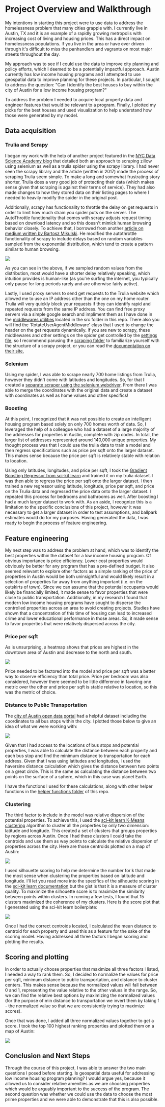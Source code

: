 # Project Overview and Walkthrough

My intentions in starting this project were to use data to address the homelessness problem that many cities grapple with.
I currently live in Austin, TX and it is an example of a rapidly growing metropolis with increasing cost of living and
housing prices. This has a direct impact on homelessness populations. If you live in the area or have ever driven through
it's difficult to miss the panhandlers and vagrants on most major streets throughout the day.

My approach was to see if I could use the data to improve city planning and policy efforts, which I deemed to be a potentially
impactful approach. Austin currently has low income housing programs and I attempted to use geospatial data to improve
planning for these projects. In particular, I sought to address the question: "Can I identify the best houses to buy
within the city of Austin for a low income housing program?"

To address the problem I needed to acquire local property data and engineer features that would be relevant to a program.
Finally, I plotted my picks for the best houses and used visualization to help understand how those were generated by my 
model.


## Data acquisition


### Trulia and Scrapy

I began my work with the help of another project featured in the <a href='https://nycdatascience.com/blog/student-works/scraping-trulia-zillow/'>NYC Data Science Academy blog</a> that detailed both an approach to scraping zillow using selenium
as well as a trulia spider using the scrapy library. I had never seen the scrapy library and the article (written in 2017)
made the process of scraping Trulia seem simple. To make a long and somewhat frustrating story shorter, Trulia does a very
good job of protecting their data (which makes sense given that scraping is against their terms of service). They had also
made changes to how they stored data on their listing pages to where I needed to heavily modify the spider in the original
post. 

Additionally, scrapy has functionality to throttle the delay on get requests in order to limit how much strain you spider
puts on the server. The AutoThrottle functionality that comes with scrapy adjusts request timing based on download latency
and so this doesn't mimick human browsing behavior closely. To achieve that, I borrowed from another <a href='https://mikulskibartosz.name/making-your-scrapy-spider-undetectably-by-applying-basic-statistics-feba515ab04c'>article on 
medium written by Bartosz Mikulski</a>. He modified the autothrottle functionality of scrapy to include delays based on
random variables sampled from the exponential distribution, which tend to create a pattern similar to human browsing. 

<img src='images/exponential.png'>

As you can see in the above, if we sampled random values from the distribution, most would have a shorter delay relatively
speaking, which intuition provides is human-like (as you're surfing the internet, you typically only pause for long periods
rarely and are otherwise fairly active).


Lastly, I used proxy servers to send get requests to the Trulia website which allowed me to use an IP address other than
the one on my home router. Trulia will very quickly block your requests if they can identify rapid and repeated requests 
from the same IP address. You can find free proxy servers via a simple google search and impliment them as I have done in
the <a href='src/scraping/trulia/middlewares.py'>middlewares utilities</a> located in the src folder in this repo. There
also you will find the 'RotateUserAgentMiddleware' class that I used to change the header on the get requests dynamically.
If you are new to scrapy, these middlewares and other settings on the spider get controlled by the <a href='src/scraping/trulia/settings.py'>settings file</a>, so I recommend parusing the <a href='src/scraping/trulia'>scraping folder</a> to familiarize 
yourself with the structure of a scrapy project, or you can read the <a href='https://docs.scrapy.org/en/latest/index.html'>documentation on their site.</a>


### Selenium

Using my spider, I was able to scrape nearly 700 home listings from Trulia, however they didn't come with latitudes and 
longitudes. So, for that I created a <a href='src/scraping/trulia/sel_scrape/selenium_latlong.py'>separate scraper using 
the selenium webdriver</a>. From there I was able to merge the coordinates with the original data and create a dataset with
coordinates as well as home values and other specifics!


### Boosting

At this point, I recognized that it was not possible to create an intelligent housing program based 
solely on only 700 homes worth of data. So, I leveraged the help of a colleague who had a dataset of 
a large majority of the addresses for properties in Austin, complete with zip codes. In total, the larger list of addresses
represented around 140,000 unique properties. My thought process was that I could use the trulia data to train a model 
and then regress specifications such as price per sqft onto the larger dataset. This makes sense because the price per
sqft is relatively stable with relation to location.

Using only latitudes, longitudes, and price per sqft, I took the <a href='https://scikit-learn.org/stable/modules/generated/sklearn.ensemble.GradientBoostingRegressor.html#sklearn.ensemble.GradientBoostingRegressor'>Gradient Boosting Regressor 
from sci-kit learn</a> and trained it on my trulia dataset. I was then able to regress the price per sqft onto the larger 
dataset. I then trained a new regressor using latitude, longitude, price per sqft, and price on the Trulia data and 
regressed the price data onto the larger dataset. I repeated this process for bedrooms and bathrooms as well. After boosting
I had a much larger dataset to work with. As an aside, I recognize this is a limitation to the specific conclusions of this
project, however it was necessary to get a larger dataset in order to test assumptions, and ballpark estimates would do for
my purposes. Having generated the data, I was ready to begin the process of feature engineering.


## Feature engineering

My next step was to address the problem at hand, which was to identify the best properties within the dataset for a low 
income housing program. Of obvious importance is price efficiency. Lower cost properties would obviously be better for 
any program that has a pre-defined budget. It also seemed relevant to explore other factors as a simple ranking of the 
price of properties in Austin would be both uninsightful and would likely result in a selection of properties far away 
from anything important (i.e. on the outskirts of town). Since we can assume that the potential occupants would likely be
financially limited, it made sense to favor properties that were close to public transportation. Additionally, in my 
research I found that modern low income housing programs have sought to disperse the controlled properties across an area
to avoid creating projects. Studies have shown that a concentration of this time of housing can lead to increased crime
and lower educational performance in those areas. So, it made sense to favor properties that were relatively dispersed 
across the city. 


### Price per sqft

As is unsurprising, a heatmap shows that prices are highest in the downtown area of Austin and decrease to the north and 
south. 

<img src='images/Heatmap.png'>

Price needed to be factored into the model and price per sqft was a better way to observe efficiency than total price. 
Price per bedroom was also considered, however there seemed to be little difference in favoring one metric over the other
and price per sqft is stable relative to location, so this was the metric of choice. 


### Distance to Public Transportation

The <a href='https://data.austintexas.gov/'>city of Austin open data portal</a> had a helpful dataset including the coordinates
to all bus stops within the city. I plotted those below to give an idea of what we were working with:

<img src='images/buses.png'>

Given that I had access to the locations of bus stops and potential properties, I was
able to calculate the distance between each property and each bus stop and find the minimum distance to transportation for
each address. Given that I was using latitudes and longitudes, I used the haversine distance calculation which gives the
distance between two points on a great circle. This is the same as calculating the distance between two points on the 
surface of a sphere, which in this case was planet Earth. 

I have the functions I used for these calculations, along with other helper functions in the <a href='helper_functions/featuring_engineering.py'>helper functions folder</a> of this repo.


### Clustering

The third factor to include in the model was relative dispersion of the potential properties. To achieve this, I used the
<a href='https://scikit-learn.org/stable/modules/generated/sklearn.cluster.KMeans.html'>sci-kit learn K-Means clustering</a>
algorithm to cluster all the properties by only two dimension: latitude and longitude. This created a set of clusters that
groups properties by regions across Austin. Once I had these clusters I could take the centroids and use them as way points
to calculate the relative dispersion of properties across the city. Here are those centroids plotted on a map of Austin:

<img src='images/centroids2.png'>

I used silhouette scoring to help me determine the number for k that made the most sense when clustering the properties
based on latitude and longitude. I'll let you read more into the specifics of the silhouette scoring in the <a href='https://scikit-learn.org/stable/auto_examples/cluster/plot_kmeans_silhouette_analysis.html'>sci-kit learn documentation</a> but
the gist is that it is a measure of cluster quality. To maximize the silhouette score is to maximize the similarity between
points within clusters. In running a few tests, I found that 15 clusters maximized the coherence of my clusters. Here is
the score plot that I generated using the sci-kit learn boilerplate:

<img src='images/silhouette.png'>

Once I had the correct centroids located, I calculated the mean distance to centroid for each property and used this as a 
feature for the sake of the scoring model. Having addressed all three factors I began scoring and plotting the results.


## Scoring and plotting

In order to actually choose properties that maximize all three factors I listed, I needed a way to rank them. So, I decided
to normalize the values for price per sqft, minimum distance to public transportation, and distance to cluster centers.
This makes sense because the normalized values will fall between 0 and 1, representing the value relative to the other values
in the range. So, we can find the relative best options by maximizing the normalized values (for the purpose of min distance
to transportation we invert them by taking 1 -  the normalized value so that we are consistently trying to maximize scores).

Once that was done, I added all three normalized values together to get a score. I took the top 100 highest ranking properties
and plotted them on a map of Austin:

<img src='images/final2.png'>


## Conclusion and Next Steps

Through the course of this project, I was able to answer the two main questions I posed before starting. Is geospatial data
useful for addressing low income housing program planning? I would argue yes, because it allowed us to consider relative
amenities as we are choosing properties which would be arguably important to the success of the program. The second question 
was whether we could use the data to choose the most prime properties and we were able to demonstrate that this is also 
possible. 
